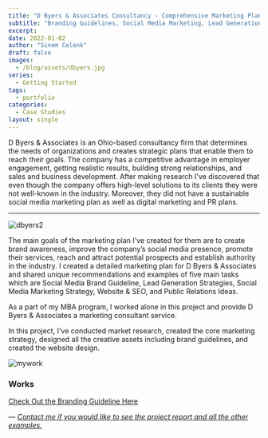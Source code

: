 ```yaml
---
title: "D Byers & Associates Consultancy - Comprehensive Marketing Plan"
subtitle: "Branding Guidelines, Social Media Marketing, Lead Generation Strategy, Website Desing, PR Strategies"
excerpt:
date: 2022-01-02
author: "Sinem Celenk"
draft: false
images:
  - /blog/assets/dbyers.jpg
series:
  - Getting Started
tags:
  - portfolio
categories:
  - Case Studies
layout: single
---
```

D Byers & Associates is an Ohio-based consultancy firm that determines the needs of organizations and creates strategic plans that enable them to reach their goals. The company has a competitive advantage in employer engagement, getting realistic results, building strong relationships, and sales and business development. After making research I've discovered that even though the company offers high-level solutions to its clients they were not well-known in the industry. Moreover, they did not have a sustainable social media marketing plan as well as digital marketing and PR plans. 


---

![dbyers2](/blog/assets/dbyers2.jpg)


The main goals of the marketing plan I've created for them are to create brand awareness, improve the company’s social media presence, promote their services, reach and attract potential prospects and establish authority in the industry. I created a detailed marketing plan for D Byers & Associates and shared unique recommendations and examples of five main tasks which are Social Media Brand Guideline, Lead Generation Strategies, Social Media Marketing Strategy, Website & SEO, and Public Relations Ideas. 

As a part of my MBA program, I worked alone in this project and provide D Byers & Associates a marketing consultant service.

In this project, I've conducted market research, created the core marketing strategy, designed all the creative assets including brand guidelines, and created the website design. 

![mywork](/blog/assets/mywork2.png)

### Works

[Check Out the Branding Guideline Here](/blog/assets/brandguideline.pdf)

*— [Contact me if you would like to see the project report and all the other examples.](https://sinem.space/contact//)*
